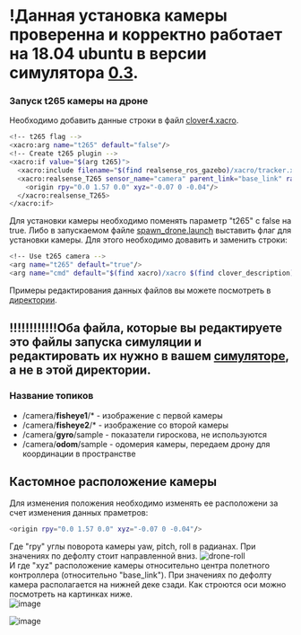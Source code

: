 # !Данная установка камеры проверенна и корректно работает на 18.04 ubuntu в версии симулятора [0.3](https://github.com/CopterExpress/clover_vm/releases/tag/v0.3).  
### Запуск t265 камеры на дроне ###
Необходимо добавить данные строки в файл [clover4.xacro]([drone/clover4.xacro](https://github.com/CopterExpress/clover/blob/master/clover_description/urdf/clover/clover4.xacro)).  
```bash
<!-- t265 flag -->
<xacro:arg name="t265" default="false"/>
<!-- Create t265 plugin -->
<xacro:if value="$(arg t265)">
  <xacro:include filename="$(find realsense_ros_gazebo)/xacro/tracker.xacro"/>
  <xacro:realsense_T265 sensor_name="camera" parent_link="base_link" rate="30.0">
    <origin rpy="0.0 1.57 0.0" xyz="-0.07 0 -0.04"/>
  </xacro:realsense_T265>
</xacro:if>
```
Для установки камеры необходимо поменять параметр "t265" с false на true. Либо в запускаемом файле [spawn_drone.launch](https://github.com/CopterExpress/clover/blob/master/clover_description/launch/spawn_drone.launch) выставить флаг для установки камеры. Для этого необходимо довавить и заменить строки:
```bash
<!-- Use t265 camera -->
<arg name="t265" default="true"/>
<arg name="cmd" default="$(find xacro)/xacro $(find clover_description)/urdf/clover/clover4.xacro main_camera:=$(arg main_camera) rangefinder:=$(arg rangefinder) led:=$(arg led) gps:=$(arg gps) maintain_camera_rate:=$(arg maintain_camera_rate) use_clover_physics:=$(arg use_clover_physics) t265:=$(arg t265)"/>
```
Примеры редактирования данных файлов вы можете посмотреть в [директории](drone/).
## !!!!!!!!!!!!Оба файла, которые вы редактируете это файлы запуска симуляции и редактировать их нужно в вашем [симуляторе]([drone/spawn_drone.launch](https://github.com/CopterExpress/clover/tree/master/clover_description)), а не в этой директории.
### Название топиков ###
* /camera/**fisheye1**/* - изображение с первой камеры
* /camera/**fisheye2**/* - изображение со второй камеры
* /camera/**gyro**/sample - показатели гироскова, не используются
* /camera/**odom**/sample - одомерия камеры, передаем дрону для координации в пространстве

## Кастомное расположение камеры
Для изменения положения необходимо изменять ее расположени за счет изменения данных праметров:
```bash
<origin rpy="0.0 1.57 0.0" xyz="-0.07 0 -0.04"/>
```
Где "rpy" углы поворота камеры yaw, pitch, roll в радианах. При значениях по дефолту стоит направленной вниз. 
![drone-roll](https://user-images.githubusercontent.com/47917455/201782371-0ab02661-18cb-4a53-91b0-09c758f334c4.gif)  
И где "xyz" расположение камеры относительно центра полетного контроллера (относительно "base_link"). При значениях по дефолту камера располагается на нижней деке сзади. Как строются оси можно посмотреть на картинках ниже.  
![image](https://user-images.githubusercontent.com/47917455/201780537-d0264b4c-0663-4596-9c05-cd7bb48d3bc8.png)

![image](https://user-images.githubusercontent.com/47917455/201781249-8f758745-4e76-4020-87bd-f628db2fad0d.png)
